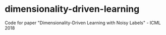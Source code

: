 # dimensionality-driven-learning
Code for paper "Dimensionality-Driven Learning with Noisy Labels" - ICML 2018
